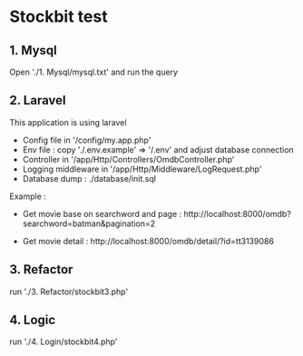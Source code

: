 # Stockbit test
## 1. Mysql
Open './1. Mysql/mysql.txt' and run the query 

## 2. Laravel
This application is using laravel
- Config file in '/config/my.app.php'
- Env file : copy './.env.example' => '/.env' and adjust database connection
- Controller in '/app/Http/Controllers/OmdbController.php'
- Logging middleware in '/app/Http/Middleware/LogRequest.php'
- Database dump : ./database/init.sql

Example :
- Get movie base on searchword and page : 
http://localhost:8000/omdb?searchword=batman&pagination=2

- Get movie detail :
http://localhost:8000/omdb/detail/?id=tt3139086

## 3. Refactor
run './3. Refactor/stockbit3.php'

## 4. Logic
run './4. Login/stockbit4.php'

